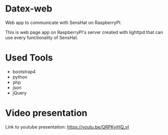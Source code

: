 # Datex-web
Web app to communicate with SensHat on RaspberryPI.

This is web page app on RaspberryPI's server created with lighttpd that can use every functionality of SensHat.

# Used Tools
* bootstrap4
* python
* php
* json
* jQuery

# Video presentation
Link to youtube presentation: https://youtu.be/QRPKyjHQ_yI

